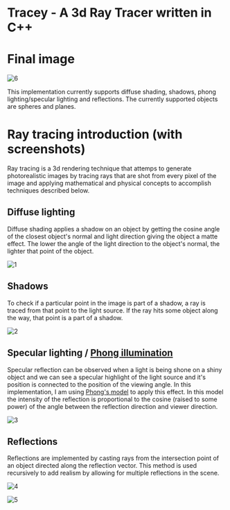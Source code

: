 # Tracey - A 3d Ray Tracer written in C++

# Final image
![6](http://puu.sh/nscjb/504d913f3e.png)

This implementation currently supports diffuse shading, shadows, phong lighting/specular lighting and reflections. The currently supported objects are spheres and planes.

# Ray tracing introduction (with screenshots)
Ray tracing is a 3d rendering technique that attemps to generate photorealistic images by tracing rays that are shot from every pixel of the image and applying mathematical and physical concepts to accomplish techniques described below.

## Diffuse lighting
Diffuse shading applies a shadow on an object by getting the cosine angle of the closest object's normal and light direction giving the object a matte effect.
The lower the angle of the light direction to the object's normal, the lighter that point of the object.


![1](http://puu.sh/nsg0S/b137d04ce9.png)

## Shadows
To check if a particular point in the image is part of a shadow, a ray is traced from that point to the light source.
If the ray hits some object along the way, that point is a part of a shadow.

![2](http://puu.sh/nsg9E/535832d82b.png)

## Specular lighting / [Phong illumination](https://en.wikipedia.org/wiki/Phong_reflection_model)
Specular reflection can be observed when a light is being shone on a shiny object and we can see a specular highlight of the light source and it's position is connected to the position of the viewing angle.
In this implementation, I am using [Phong's model](https://en.wikipedia.org/wiki/Phong_reflection_model) to apply this effect.
In this model the intensity of the reflection is proportional to the cosine
(raised to some power) of the angle between the reflection direction and viewer direction.

![3](http://puu.sh/nsgnF/ec2002f125.png)

## Reflections
Reflections are implemented by casting rays from the intersection point of an object directed along the reflection vector.
This method is used recursively to add realism by allowing for multiple reflections in the scene.

![4](https://puu.sh/nsgz9/6c11a9cc54.png)

![5](https://puu.sh/nsgHN/24d87e5150.png)